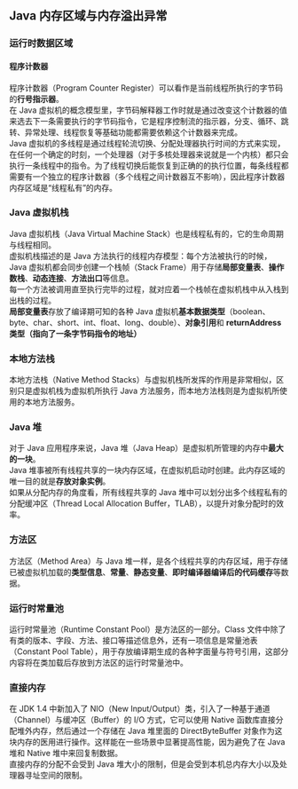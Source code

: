 ## Java 内存区域与内存溢出异常
### 运行时数据区域
#### 程序计数器
程序计数器（Program Counter Register）可以看作是当前线程所执行的字节码的**行号指示器**。  
在 Java 虚拟机的概念模型里，字节码解释器工作时就是通过改变这个计数器的值来选去下一条需要执行的字节码指令，它是程序控制流的指示器，分支、循环、跳转、异常处理、线程恢复等基础功能都需要依赖这个计数器来完成。  
Java 虚拟机的多线程是通过线程轮流切换、分配处理器执行时间的方式来实现，在任何一个确定的时刻，一个处理器（对于多核处理器来说就是一个内核）都只会执行一条线程中的指令。为了线程切换后能恢复到正确的的执行位置，每条线程都需要有一个独立的程序计数器（多个线程之间计数器互不影响），因此程序计数器内存区域是“线程私有”的内存。

### Java 虚拟机栈
Java 虚拟机栈（Java Virtual Machine Stack）也是线程私有的，它的生命周期与线程相同。  
虚拟机栈描述的是 Java 方法执行的线程内存模型：每个方法被执行的时候，Java 虚拟机都会同步创建一个栈帧（Stack Frame）用于存储**局部变量表**、**操作数栈**、**动态连接**、**方法出口**等信息。  
每一个方法被调用直至执行完毕的过程，就对应着一个栈帧在虚拟机栈中从入栈到出栈的过程。  
**局部变量表**存放了编译期可知的各种 Java 虚拟机**基本数据类型**（boolean、byte、char、short、int、float、long、double）、**对象引用**和 **returnAddress类型（指向了一条字节码指令的地址）**

### 本地方法栈
本地方法栈（Native Method Stacks）与虚拟机栈所发挥的作用是非常相似，区别只是虚拟机栈为虚拟机所执行 Java 方法服务，而本地方法栈则是为虚拟机所使用的本地方法服务。

### Java 堆
对于 Java 应用程序来说，Java 堆（Java Heap）是虚拟机所管理的内存中**最大的一块**。  
Java 堆事被所有线程共享的一块内存区域，在虚拟机启动时创建。此内存区域的唯一目的就是**存放对象实例**。  
如果从分配内存的角度看，所有线程共享的 Java 堆中可以划分出多个线程私有的分配缓冲区（Thread Local Allocation Buffer，TLAB），以提升对象分配时的效率。

### 方法区
方法区（Method Area）与 Java 堆一样，是各个线程共享的内存区域，用于存储已被虚拟机加载的**类型信息**、**常量**、**静态变量**、**即时编译器编译后的代码缓存**等数据。

### 运行时常量池
运行时常量池（Runtime Constant Pool）是方法区的一部分。Class 文件中除了有类的版本、字段、方法、接口等描述信息外，还有一项信息是常量池表（Constant Pool Table），用于存放编译期生成的各种字面量与符号引用，这部分内容将在类加载后存放到方法区的运行时常量池中。

### 直接内存
在 JDK 1.4 中新加入了 NIO（New Input/Output）类，引入了一种基于通道（Channel）与缓冲区（Buffer）的 I/O 方式，它可以使用 Native 函数库直接分配堆外内存，然后通过一个存储在 Java 堆里面的 DirectByteBuffer 对象作为这块内存的医用进行操作。这样能在一些场景中显著提高性能，因为避免了在 Java 堆和 Native 堆中来回复制数据。  
直接内存的分配不会受到 Java 堆大小的限制，但是会受到本机总内存大小以及处理器寻址空间的限制。